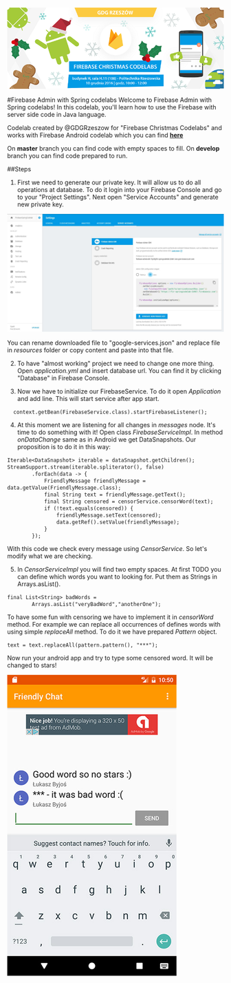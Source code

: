 ![GDG Christmas Codelabs](/screens/codelabs_christmas.png?raw=true "GDG Rzeszów Christmas Codelabs")

#Firebase Admin with Spring codelabs
Welcome to Firebase Admin with Spring codelabs! 
In this codelab, you'll learn how to use the Firebase with server side code
in Java language.

Codelab created by @GDGRzeszow for "Firebase Christmas Codelabs"
and works with Firebase Android codelab which you can find 
__[here](https://codelabs.developers.google.com/codelabs/firebase-android/)__

On __master__ branch you can find code with empty spaces to fill.
On __develop__ branch you can find code prepared to run.
 

##Steps
1. First we need to generate our private key. 
It will allow us to do all operations at database.
To do it login into your Firebase Console and go to your "Project Settings". 
Next open "Service Accounts" and generate new private key. 

![Private key generation](/screens/priv_key.jpg?raw=true "Private key generation")

You can rename downloaded file to "google-services.json" and replace 
file in _resources_ folder or copy content and paste into that file.

2. To have "almost working" project we need to change one more thing. Open _application.yml_ and insert database url. You can find it by clicking
 "Database" in Firebase Console.
 
3. Now we have to initialize our FirebaseService. To do it open _Application_ 
and add line. This will start service after app start. 
```
  context.getBean(FirebaseService.class).startFirebaseListener();
```

4. At this moment we are listening for all changes in _messages_ node.
It's time to do something with it! Open class _FirebaseServiceImpl_.
In method _onDataChange_ same as in Android we get DataSnapshots.
Our proposition is to do it in this way:
```
Iterable<DataSnapshot> iterable = dataSnapshot.getChildren();
StreamSupport.stream(iterable.spliterator(), false)
        .forEach(data -> {
            FriendlyMessage friendlyMessage = data.getValue(FriendlyMessage.class);
            final String text = friendlyMessage.getText();
            final String censored = censorService.censorWord(text);
            if (!text.equals(censored)) {
                friendlyMessage.setText(censored);
                data.getRef().setValue(friendlyMessage);
            }
        });
```
With this code we check every message using _CensorService_.
So let's modify what we are checking.

5. In _CensorServiceImpl_ you will find two empty spaces.
At first TODO you can define which words you want to looking for. 
Put them as Strings in Arrays.asList(). 

```
final List<String> badWords =
        Arrays.asList("veryBadWord","anotherOne");
```

To have some fun with censoring we have to implement it in _censorWord_ method.
For example we can replace all occurrences of defines words with using
simple _replaceAll_ method. To do it we have prepared _Pattern_ object.
```
text = text.replaceAll(pattern.pattern(), "***");
```

Now run your android app and try to type some censored word.
It will be changed to stars! 

![Result of codelabs](/screens/app_scr.jpg?raw=true "Result of codelabs")

